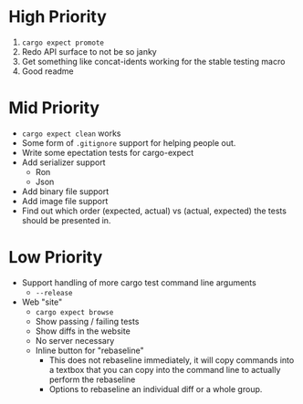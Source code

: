 
# High Priority
1. `cargo expect promote`
2. Redo API surface to not be so janky
3. Get something like concat-idents working for the stable testing macro
4. Good readme

# Mid Priority
- `cargo expect clean` works
- Some form of `.gitignore` support for helping people out.
- Write some epectation tests for cargo-expect
- Add serializer support
  - Ron
  - Json
- Add binary file support
- Add image file support
- Find out which order (expected, actual) vs (actual, expected) the tests should be presented in.

# Low Priority
- Support handling of more cargo test command line arguments
  - `--release`
- Web "site"
  - `cargo expect browse`
  - Show passing / failing tests
  - Show diffs in the website
  - No server necessary
  - Inline button for "rebaseline"
    - This does not rebaseline immediately, it will copy commands into
      a textbox that you can copy into the command line to actually
      perform the rebaseline
    - Options to rebaseline an individual diff or a whole group.
